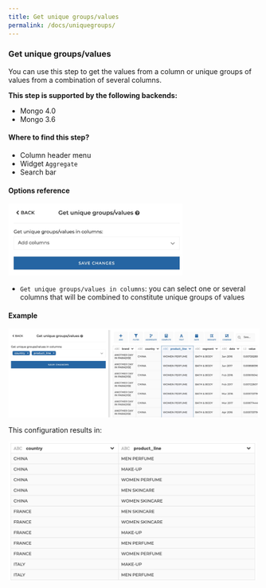 ```yaml
---
title: Get unique groups/values
permalink: /docs/uniquegroups/
---
```


### Get unique groups/values

You can use this step to get the values from a column or unique groups of values
from a combination of several columns.

**This step is supported by the following backends:**

- Mongo 4.0
- Mongo 3.6

#### Where to find this step?

- Column header menu
- Widget `Aggregate`
- Search bar

#### Options reference

<img src="../../img/docs/user-interface/uniquegroups_step_form.jpg" width="350" />

- `Get unique groups/values in columns`: you can select one or several columns
  that will be combined to constitute unique groups of values

#### Example

<img src="../../img/docs/user-interface/uniquegroups_example_conf.jpg" width="750" />

This configuration results in:

<img src="../../img/docs/user-interface/uniquegroups_example_result.jpg" width="500" />
